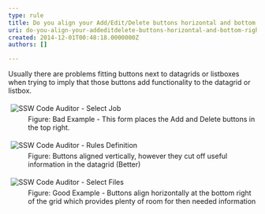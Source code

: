 ```yaml
---
type: rule
title: Do you align your Add/Edit/Delete buttons horizontal and bottom right?
uri: do-you-align-your-addeditdelete-buttons-horizontal-and-bottom-right
created: 2014-12-01T00:48:18.0000000Z
authors: []

---
```


 
Usually there are problems fitting buttons next to datagrids or  listboxes when trying to imply that those buttons add functionality to  the datagrid or listbox.
 <dl class="badImage"><dt>
      <img src="http&#58;//www.ssw.com.au/ssw/Standards/Rules/Images/BadButtonAlign.jpg" alt="SSW Code Auditor - Select Job" style="margin&#58;5px;">
   </dt><dd>Figure&#58; Bad Example - This form places the Add and Delete buttons in the top right.</dd></dl><dl class="image"><dt>
      <img src="http&#58;//www.ssw.com.au/ssw/Standards/Rules/Images/BetterButtonAlign.jpg" alt="SSW Code Auditor - Rules Definition" style="margin&#58;5px;">
   </dt><dd>Figure&#58; Buttons aligned vertically, however they cut off useful information in the datagrid (Better)</dd></dl><dl class="goodImage"><dt>
      <img src="http&#58;//www.ssw.com.au/ssw/Standards/Rules/Images/GoodButtonAlign.jpg" alt="SSW Code Auditor - Select Files" style="margin&#58;5px;">
   </dt><dd>Figure&#58; Good Example - Buttons align horizontally at the bottom right of the grid which provides plenty of room for then needed information</dd></dl>
